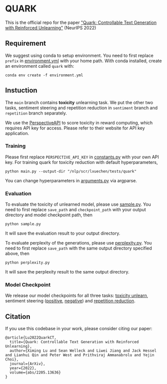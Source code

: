 # QUARK

This is the official repo for the paper ["Quark: Controllable Text Generation with Reinforced Unlearning"](https://arxiv.org/abs/2205.13636) (NeurIPS 2022)

## Requirement
We suggest using conda to setup environment. You need to first replace ``prefix`` in [environment.yml](environment.yml) with your home path. With conda installed, create an environment called `quark` with:
```
conda env create -f environment.yml
```

## Instuction
The ``main`` branch contains **toxicity** unlearning task. We put the other two tasks, sentiment steering and repetition reduction in ``sentiment`` branch and ``repetition`` branch separately. 

We use the [PerspectiveAPI](https://github.com/conversationai/perspectiveapi) to score toxicity in reward computing, which requires API key for access.
Please refer to their website for API key application. 

### Training

Please first replace `PERSPECTIVE_API_KEY` in [constants.py](utils/constants.py) with your own API key.
For training quark for toxicity reduction with default hyperparameters,
```
python main.py --output-dir "/nlp/scr/lxuechen/tests/quark"
```
You can change hyperparameters in [arguments.py](arguments.py) via argparse.

### Evaluation

To evaluate the toxicity of unlearned model, please use [sample.py](sample.py). You need to first replace ``save_path`` and ``checkpoint_path`` with your output directory and model checkpoint path, then
```
python sample.py
```
It will save the evaluation result to your output directory.

To evaluate perplexity of the generations, please use [perplexity.py](perplexity.py). You need to first replace ``save_path`` with the same output directory specified above, then
```
python perplexity.py
```
It will save the perplexity result to the same output directory.


### Model Checkpoint
We release our model checkpoints for all three tasks: [toxicity unlearn](https://storage.googleapis.com/ai2-jack-public/quark/toxicity/ckp_11000.pth), sentiment steering ([positive](https://storage.googleapis.com/ai2-jack-public/quark/positive_sentiment/ckp_6000.pth), [negative](https://storage.googleapis.com/ai2-jack-public/quark/negative_sentiment/ckp_20000.pth)) and [repetition reduction](https://storage.googleapis.com/ai2-jack-public/quark/wiki/ckp_80000.pth).


## Citation
If you use this codebase in your work, please consider citing our paper:
```
@article{Lu2022QuarkCT,
  title={Quark: Controllable Text Generation with Reinforced Unlearning},
  author={Ximing Lu and Sean Welleck and Liwei Jiang and Jack Hessel and Lianhui Qin and Peter West and Prithviraj Ammanabrolu and Yejin Choi},
  journal={ArXiv},
  year={2022},
  volume={abs/2205.13636}
}
```




